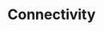 # Connectivity 

<head>
  <meta name="guidename" content="Release Notes"/>
  <meta name="context" content="GUID-2327d22d-3332-4fb6-b1ea-566609c4fd55"/>
</head>






